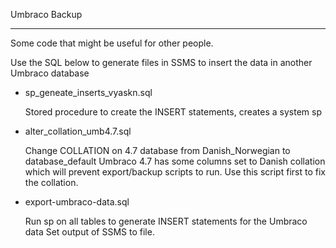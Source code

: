 Umbraco Backup
________________

Some code that might be useful for other people.


Use the SQL below to generate files in SSMS to insert the data in another Umbraco database

- sp_geneate_inserts_vyaskn.sql

  Stored procedure to create the INSERT statements, creates a system sp 

- alter_collation_umb4.7.sql

  Change COLLATION on 4.7 database from Danish_Norwegian to database_default
  Umbraco 4.7 has some columns set to Danish collation which will prevent export/backup scripts to run.
  Use this script first to fix the collation.

- export-umbraco-data.sql

  Run sp on all tables to generate INSERT statements for the Umbraco data
  Set output of SSMS to file.

